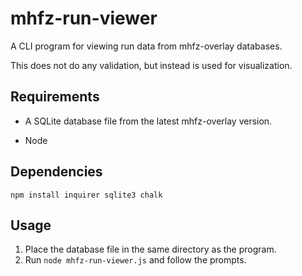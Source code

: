 # mhfz-run-viewer

A CLI program for viewing run data from mhfz-overlay databases.

This does not do any validation, but instead is used for visualization.

## Requirements

- A SQLite database file from the latest mhfz-overlay version.

- Node

## Dependencies

`npm install inquirer sqlite3 chalk`

## Usage

1. Place the database file in the same directory as the program.
2. Run `node mhfz-run-viewer.js` and follow the prompts.
